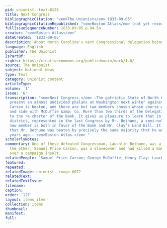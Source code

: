 ```yaml
---
pid: unionist--text-0128
title: Next Congress
bibliographicCitation: "<em>The Unionist</em> 1833-09-05"
bibliographicCitationRepublished: "<em>Boston Atlas</em> (not yet researched)"
fullIssueSequenceNumber: 1833-09-05 p.04.54
creator: "<em>Boston Atlas</em>"
dateCreated: '1833-09-05'
description: About North Carolina's next Congressional delegation being against nullification
language: English
publisher: The Unionist
IsPartOf: 
rights: https://creativecommons.org/publicdomain/mark/1.0/
source: The Unionist
subject: National News
type: Text
category: Unionist content
articleType: 
volume: '1'
issue: '6'
transcription: "<em>Next Congress.</em> —The patriotic State of North Carolina will
  present an almost undivided phalanx at Washington next winter against Nullification.
  Carson is beaten, and there are but two members chosen whose course will run side
  and side with McDuffie &amp; Co. More than two thirds of the Delegation are friendly
  to the re-charter of the Bank. It gives us pleasure to learn that in the Fayetteville
  district, represented in the last Congress by Mr. Bethune, a semi-nullifier, the
  new member is both in favor of the Bank and Mr. Clay’s Land Bill. It is remarkable
  that Mr. Bethune was beaten by precisely the same majority that he was elected two
  years ago.— <em>Boston Atlas.</em> "
scholarlyNotes: 
commentary: One of these defeated Congressman, Lauchlin Bethune, was a slave-owner;
  the other, Samuel Price Carson, was a slaveowner and had killed a man in a duel
  over a campaign insult.
relatedPeople: 'Samuel Price Carson; George McDuffie; Henry Clay: Lauchlin Bethune.'
featured: 
repeated: 
relatedImage: unionist--image-0072
relatedText: 
relatedTextIssue: 
filename: 
caption: 
order: '127'
layout: items_item
collection: items
thumbnail: 
manifest: 
full: 
---
```

